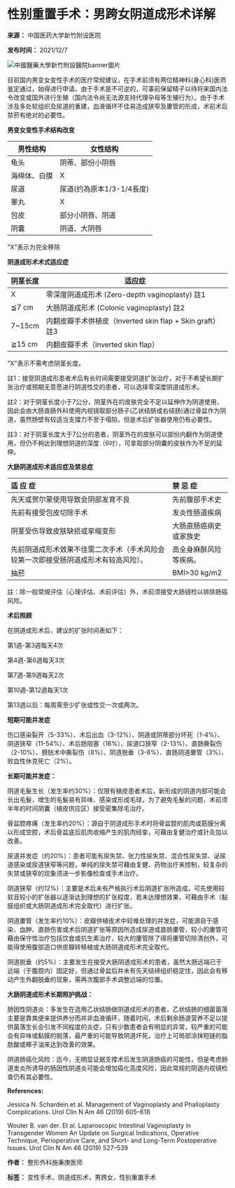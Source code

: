 # 性别重置手术：男跨女阴道成形术详解

**来源：** 中国医药大学新竹附设医院

**发布时间：** 2021/12/7

![中國醫藥大學新竹附設醫院banner圖片](/FileUploads/images/衛教LOGO_3.jpg)

目前国内男变女变性手术的医疗常规建议，在手术前须有两位精神科(身心科)医师鉴定通过，始得进行申请。由于手术是不可逆的，可事前保留精子以待将来国内法令改变或国外进行生殖（国内法令尚无法源支持代理孕母等生殖行为）。由于手术涉及多处软组织及尿道的重建，血液循环不佳易造成狭窄及廔管的形成，术前术后禁菸有绝对的必要性。

**男变女变性手术结构改变**

| 男性结构   | 女性结构       |
| -------- | ------------ |
| 龟头     | 阴蒂、部份小阴唇 |
| 海绵体、白膜 | X            |
| 尿道     | 尿道(约為原本1/3-1/4長度)         |
| 睪丸     | X            |
| 包皮     | 部分小阴唇、阴道 |
| 阴囊     | 阴道、大阴唇     |

"X"表示为完全移除

**阴道成形术术式适应症**

| 阴茎长度 | 适应症                               |
| ---- | ---------------------------------- |
| X    | 零深度阴道成形术 (Zero-depth vaginoplasty) 註1 |
| ≦7 cm | 大肠阴道成形术 (Colonic vaginoplasty) 註2          |
| 7~15cm | 内翻皮瓣手术併植皮（Inverted skin flap + Skin graft）註3 |
| ≧15 cm | 内翻皮瓣手术（Inverted skin flap）             |

"X"表示不需考虑阴茎长度。

註1：接受阴道成形患者术后有长时间需要接受阴道扩张治疗，对于不希望长期扩张治疗或预期无意愿进行阴道性交的患者，可以选择零深度阴道成形术。

註2：对于阴茎长度小于7公分，阴茎外在的皮肤完全不足以延伸作为阴道使用，因此会由大肠直肠外科使用内视镜取部分肠子(乙状结肠或右结肠)通过骨盆作为阴道，虽然肠壁有较适当支撐力不至于塌陷，但是术后扩张器使用仍有必要性。

註3：对于阴茎长度大于7公分的患者，阴茎外在的皮肤可以部份内翻作为阴道使用，但仍不夠达到理想阴道的深度（6吋），可拿取部分阴囊的皮肤作为不足的延伸。

**大肠阴道成形术适应症及禁忌症**

| **适 应 症**                               | **禁 忌 症**                               |
| :--------------------------------------- | :--------------------------------------- |
| 先天或贺尔蒙使用导致会阴部发育不良                         | 先前腹部手术史                                 |
| 先前有接受包皮切除手术                               | 发炎性肠道疾病                                 |
| 阴茎受伤导致皮肤缺损或挛缩变形                             | 大肠直肠癌病史或家族史                             |
| 先前阴道成形术效果不佳需二次手术（手术风险会较第一次即接受肠阴道成形术有较高风险）。 | 高全身麻醉风险等疾病。                             |
| 抽菸                                         | BMI>30 kg/m2                             |

註：除一般常規评估（心理评估、术前评估）外，术前须接受大肠镜检以排除肠癌风险。

**术后照顾**

在阴道成形术后，建议的扩张时间表如下：

第1週-第3週每天4次

第4週-第6週每天3次

第7週-第9週每天2次

第10週-第12週每天1次

第13週以后：每周需至少扩张或性交一次或两次。

**短期可能并发症**

伤口感染裂开（5-33%）、术后出血（3-12%）、阴道或阴蒂部分坏死（1-4%）、阴道狭窄（11-54%）、术后肠阻塞（16%）、尿道口狭窄（2-13%）、直肠撕裂伤（2-10%）、膀胱术中撕裂伤（8%）、阴道脱垂（3-8%）、直肠阴道廔管（3%）、败血性休克死亡（2%）。

**长期可能并发症：**

阴道毛髮生长（发生率约30%）：仅限有植皮患者术后，新形成的阴道内部可能会长出毛髮，增生的毛髮易有异味、感染或形成毛球，为了避免毛髮的问题，术前须半年的时间阴囊（植皮供应区）接受密集除毛治疗。

骨盆腔疼痛（发生率约20%）：源自于阴道成形手术时将骨盆腔的肌肉或筋膜分离以形成空腔，术后骨盆底后肌肉收缩产生的肌肉经挛，可藉由复健治疗或针灸加以改善。

尿道并发症（约20%）：患者可能有尿失禁、张力性尿失禁、混合性尿失禁、泌尿道感染或尿道狭窄等问题，单纯的尿失禁可藉由复健、药物治疗来控制，较复杂的失禁或狭窄的现象须进一步影像检查或手术治疗。

阴道狭窄（约12%）：主要是术后未有严格执行术后阴道扩张所造成，可先使用较软且较小的扩张器以逐渐达到理想的扩张程度，若未达理想效果，可藉由手术（黏膜组织或大肠阴道成形术完全取代）进行扩张。

阴道廔管（发生率约10%）：皮瓣併植皮术中较难处理的并发症，可能源自于感染、血肿、直肠伤害或术后阴道扩张等原因所造成尿道或直肠廔管，较小的廔管可藉由保守性治疗包括饮食或抗生素治疗，较大的廔管除了得将廔管切除清创外，可能得使用腹部造口併皮瓣转移植或大肠阴道成形术完全取代。

阴道脱垂（约5%）：主要发生在接受大肠阴道成形术的患者，虽然大肠远端已于远端（于腹腔内）固定好，但通过骨盆后并未有先天结缔组织稳定住，因此会有移动产生外翻脱垂的现象，需再次腹部手术调整远端的位置。

**大肠阴道成形术长期照护挑战：**

肠因性阴道炎：多发生在选用乙状结肠做阴道成形术的患者，乙状结肠的细菌菌落主要是靠粪便来提供养分而并非血液循环，随着时间，术后剩余肠道营养不足以提供菌落生长会引发不同程度的炎症，只有少数患者会有明显的异常，较严重的可能会有异味或黏膜的脱落，最严重的可能导致阴道坏死，治疗上可局部涂抹短链的脂肪酸或椰子油来达到改善的效果。

阴道肠癌化风险：迄今，无明显证据支撑术后发生阴道肠癌的可能性，但是考虑肠道发炎所诱导的肠因性阴道炎可能会增加癌化高度风险，因此常规的阴道内视镜检查仍有其必要性。

**References:**

Jessica N. Schardein.et al. Management of Vaginoplasty and Phalloplasty Complications. Urol Clin N Am 46 (2019) 605–618

Wouter B. van der. Et al. Laparoscopic Intestinal Vaginoplasty in Transgender Women An Update on Surgical Indications, Operative Technique, Perioperative Care, and Short- and Long-Term Postoperative Issues. Urol Clin N Am 46 (2019) 527–539

**作者：** 整形外科施秉庚医师

**标签：** 变性手术，阴道成形术，男跨女，性别重置手术
